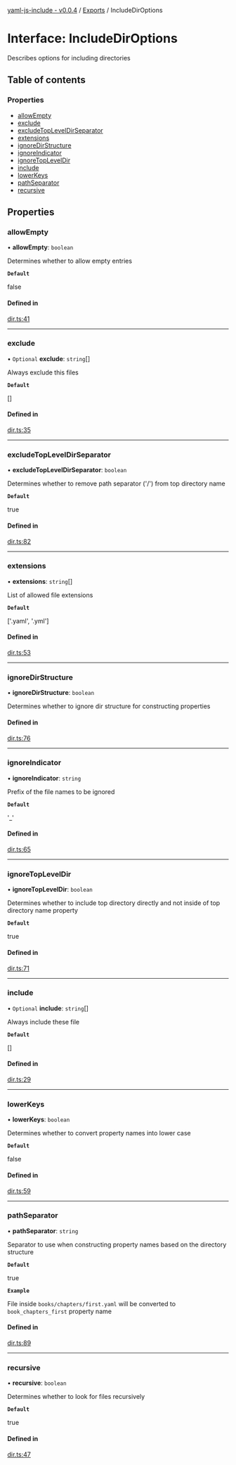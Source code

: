 [yaml-js-include - v0.0.4](../README.md) / [Exports](../modules.md) / IncludeDirOptions

# Interface: IncludeDirOptions

Describes options for including directories

## Table of contents

### Properties

- [allowEmpty](IncludeDirOptions.md#allowempty)
- [exclude](IncludeDirOptions.md#exclude)
- [excludeTopLevelDirSeparator](IncludeDirOptions.md#excludetopleveldirseparator)
- [extensions](IncludeDirOptions.md#extensions)
- [ignoreDirStructure](IncludeDirOptions.md#ignoredirstructure)
- [ignoreIndicator](IncludeDirOptions.md#ignoreindicator)
- [ignoreTopLevelDir](IncludeDirOptions.md#ignoretopleveldir)
- [include](IncludeDirOptions.md#include)
- [lowerKeys](IncludeDirOptions.md#lowerkeys)
- [pathSeparator](IncludeDirOptions.md#pathseparator)
- [recursive](IncludeDirOptions.md#recursive)

## Properties

### allowEmpty

• **allowEmpty**: `boolean`

Determines whether to allow empty entries

**`Default`**

false

#### Defined in

[dir.ts:41](https://github.com/dbondarchuk/yaml-js-include/blob/af0aab0/src/dir.ts#L41)

---

### exclude

• `Optional` **exclude**: `string`[]

Always exclude this files

**`Default`**

[]

#### Defined in

[dir.ts:35](https://github.com/dbondarchuk/yaml-js-include/blob/af0aab0/src/dir.ts#L35)

---

### excludeTopLevelDirSeparator

• **excludeTopLevelDirSeparator**: `boolean`

Determines whether to remove path separator ('/') from top directory name

**`Default`**

true

#### Defined in

[dir.ts:82](https://github.com/dbondarchuk/yaml-js-include/blob/af0aab0/src/dir.ts#L82)

---

### extensions

• **extensions**: `string`[]

List of allowed file extensions

**`Default`**

['.yaml', '.yml']

#### Defined in

[dir.ts:53](https://github.com/dbondarchuk/yaml-js-include/blob/af0aab0/src/dir.ts#L53)

---

### ignoreDirStructure

• **ignoreDirStructure**: `boolean`

Determines whether to ignore dir structure for constructing properties

#### Defined in

[dir.ts:76](https://github.com/dbondarchuk/yaml-js-include/blob/af0aab0/src/dir.ts#L76)

---

### ignoreIndicator

• **ignoreIndicator**: `string`

Prefix of the file names to be ignored

**`Default`**

'\_'

#### Defined in

[dir.ts:65](https://github.com/dbondarchuk/yaml-js-include/blob/af0aab0/src/dir.ts#L65)

---

### ignoreTopLevelDir

• **ignoreTopLevelDir**: `boolean`

Determines whether to include top directory directly and not inside of top directory name property

**`Default`**

true

#### Defined in

[dir.ts:71](https://github.com/dbondarchuk/yaml-js-include/blob/af0aab0/src/dir.ts#L71)

---

### include

• `Optional` **include**: `string`[]

Always include these file

**`Default`**

[]

#### Defined in

[dir.ts:29](https://github.com/dbondarchuk/yaml-js-include/blob/af0aab0/src/dir.ts#L29)

---

### lowerKeys

• **lowerKeys**: `boolean`

Determines whether to convert property names into lower case

**`Default`**

false

#### Defined in

[dir.ts:59](https://github.com/dbondarchuk/yaml-js-include/blob/af0aab0/src/dir.ts#L59)

---

### pathSeparator

• **pathSeparator**: `string`

Separator to use when constructing property names based on the directory structure

**`Default`**

true

**`Example`**

File inside `books/chapters/first.yaml` will be converted to `book_chapters_first` property name

#### Defined in

[dir.ts:89](https://github.com/dbondarchuk/yaml-js-include/blob/af0aab0/src/dir.ts#L89)

---

### recursive

• **recursive**: `boolean`

Determines whether to look for files recursively

**`Default`**

true

#### Defined in

[dir.ts:47](https://github.com/dbondarchuk/yaml-js-include/blob/af0aab0/src/dir.ts#L47)
